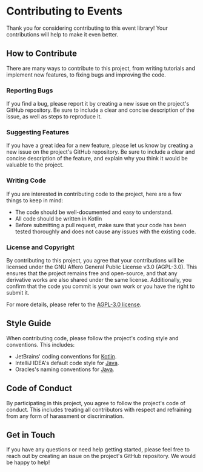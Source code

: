 # Contributing to Events

Thank you for considering contributing to this event library! Your contributions will help to make
it even better.

## How to Contribute

There are many ways to contribute to this project, from writing tutorials and implement new features, to fixing bugs
and improving the code.

### Reporting Bugs

If you find a bug, please report it by creating a new issue on the project's GitHub repository. Be sure to include a
clear and concise description of the issue, as well as steps to reproduce it.

### Suggesting Features

If you have a great idea for a new feature, please let us know by creating a new issue on the project's GitHub
repository. Be sure to include a clear and concise description of the feature, and explain why you think it would be
valuable to the project.

### Writing Code

If you are interested in contributing code to the project, here are a few things to keep in mind:

- The code should be well-documented and easy to understand.
- All code should be written in Kotlin
- Before submitting a pull request, make sure that your code has been tested thoroughly and does not cause any issues
  with the existing code.

### License and Copyright

By contributing to this project, you agree that your contributions will be licensed under the GNU Affero General Public License v3.0 (AGPL-3.0). This ensures that the project remains free and open-source, and that any derivative works are also shared under the same license. Additionally, you confirm that the code you commit is your own work or you have the right to submit it.

For more details, please refer to the [AGPL-3.0 license](https://www.gnu.org/licenses/agpl-3.0.en.html).

## Style Guide

When contributing code, please follow the project's coding style and conventions. This includes:

- JetBrains' coding conventions for [Kotlin](https://kotlinlang.org/docs/coding-conventions.html).
- IntelliJ IDEA's default code style for [Java](https://www.jetbrains.com/help/idea/code-style-java.html).
- Oracles's naming conventions
  for [Java](https://www.oracle.com/java/technologies/javase/codeconventions-namingconventions.html).

## Code of Conduct

By participating in this project, you agree to follow the project's code of conduct. This includes treating all
contributors with respect and refraining from any form of harassment or discrimination.

## Get in Touch

If you have any questions or need help getting started, please feel free to reach out by creating an issue on the
project's GitHub repository. We would be happy to help!
